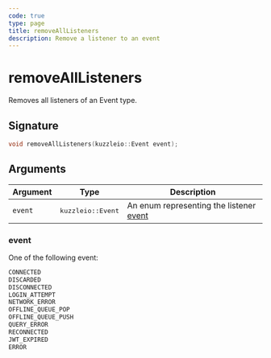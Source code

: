 ```yaml
---
code: true
type: page
title: removeAllListeners
description: Remove a listener to an event
---
```


# removeAllListeners

Removes all listeners of an Event type.

## Signature

```cpp
void removeAllListeners(kuzzleio::Event event);
```

## Arguments

| Argument | Type                       | Description                                                              |
| -------- | -------------------------- | ------------------------------------------------------------------------ |
| `event`  | <pre>kuzzleio::Event</pre> | An enum representing the listener [event](/sdk/cpp/1/essentials/events) |

### event

One of the following event:

```cpp
CONNECTED
DISCARDED
DISCONNECTED
LOGIN_ATTEMPT
NETWORK_ERROR
OFFLINE_QUEUE_POP
OFFLINE_QUEUE_PUSH
QUERY_ERROR
RECONNECTED
JWT_EXPIRED
ERROR
```
